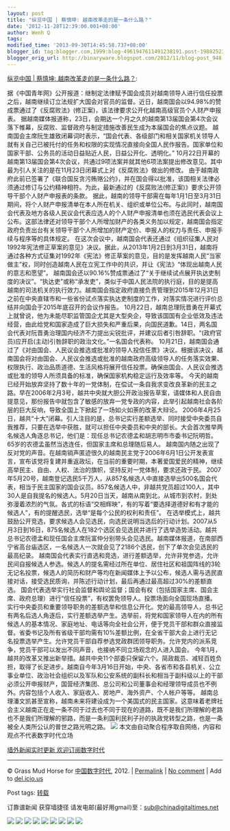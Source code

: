 ```yaml
---
layout: post
title: "纵览中国 | 蔡慎坤: 越南改革走的是一条什么路？"
date: '2012-11-28T12:39:00.001+08:00'
author: Wenh Q
tags:
modified_time: '2013-09-30T14:45:58.737+08:00'
blogger_id: tag:blogger.com,1999:blog-4961947611491238191.post-1988252385671972593
blogger_orig_url: http://binaryware.blogspot.com/2012/11/blog-post_948.html
---
```


[纵览中国
| 蔡慎坤:
越南改革走的是一条什么路？](http://feedproxy.google.com/~r/chinagfwblog/~3/996jQED52lU/):

据《中国青年网》公开报道：继制定法律赋予国会成员对越南领导人进行信任投票之后，越南继续订立法规扩大国会对官员的监督。近日，越南国会以94.98%的赞成票通过了《反腐败法》(修正案)，该法律要求公开化越南高级官员个人财产申报表。
据越南媒体报道称，23日，会期达一个月之久的越南第13届国会第4次会议落下帷幕，反腐败、监督政府与制定措施改善民生成为本届国会的焦点议题。
越南国会主席阮生雄致闭幕词时表示，“国会代表、各级部门和相关国家机关领导人就有关自己已被托付的任务和权限的实现情况直接向全国人民作报告。国家单位和国家干部、公务员的活动日益贴近人民，日益公开化、透明化。”
10月22日开幕的越南第13届国会第4次会议，共通过9项法案并就其他6项法案提出修改意见。其中最为引人关注的是在11月23日闭幕式上对《反腐败法》做出的修改。
由于越南政府此前已签署了《联合国反贪污贿赂公约》，并在国会得以批准，该国相关法律必须通过修订与公约精神相符。为此，最新通过的《反腐败法(修正案)》要求公开领导干部个人财产申报表的条款。
据此，越南的领导干部需在每年1月1日至3月31日期间，将个人财产申报清单在本人所在机关、组织或单位公布。与此同时，越南国会代表及地方各级人民议会代表应选人的个人财产申报清单也须在选民代表会议上公布。这部法律还对领导干部个人所增加财产的各类义务加以规定，越南国会指定政府负责出台有关领导干部个人所增加的财产定价、申报人的权力与责任、申报手续与程序等的具体规定。
在这次会议中，越南国会代表还通过《组织征集人民对1992年宪法修正草案的意见》决议。据此，从2013年1月2日到3月31日，越南将通过各种方式征集对1992年《宪法》修正草案的意见，目的是发挥越南人民“当家做主”权，同时创造越南人民在立宪工作中的共识，并让《宪法》“体现出越南人民的意志和愿望”。
越南国会还以90.16%赞成票通过了“关于继续试点展开执达吏制度的决议”。“执达吏”或称“承发吏”，类似于中国人民法院的执行庭，目的是提高越南的司法机关的执行效力。越南国会指定政府直接负责管理到2015年12月31日之前在中央直辖市和一些省份试点落实执达吏制度的工作，对落实情况进行评价总结并向国会于2015年底召开的会议作报告。
10月22日，越南总理阮晋勇在开幕式上就曾说，他为未能尽职监管国企尤其是大型央企，导致该国国有企业低效及违法经营，由此给党和国家造成了巨大损失和严重后果，向国民道歉。14日，两名国会代表对阮晋勇治理国内经济不力提出尖锐批评，并建议后者引咎辞职。“(政府官员)应开启(主动)引咎辞职的政治文化。”一名国会代表称。
10月21日，越南国会通过了《对由国会、人民议会推选或批准的领导人投信任票》决议。根据该决议，越南国会将对由国会、人民议会推选或批准的越南政府高级领导人的任务落实效果、权限执行、政治品质道德、生活风格将展开信任投票。确保由国会、人民议会推选或批准的领导人所须具备的标准，确保国家机构稳定运行及效率等。
今天的越南已经开始放弃坚持了数十年的一党体制，在偿试一条自我求变改良革新的民主之路。早在2006年2月3号，越共中央就大胆公开政治报告草案，请媒体和人民自由提意见，那份报告中就包含了敏感的放弃一党专政的内容，此举引起越南社会各阶层的巨大反响，导致全国上下掀起了一场如火如荼的改革大辩论。
2006年4月25日，越共“十大”闭幕。引人注目的是，总书记实行差额选举、同时接受中央委员自我推荐，只要在选举中获胜，就可以担任中央委员和中央的部长。大会首次推举两名候选人角逐总书记，他们是：现任总书记农德孟和胡志明市市委书记阮明哲。65岁的农德孟虽然当选连任，但国家主席和总理随后易人。
越南国内随之出现了反对党的声音。在越南销声匿迹很久的越南民主党于2006年6月1日公开发表宣言，宣布该党将复建并重返政坛，在当前的重要时期，本著爱国爱民的精神，继续高举民主、自由、人权、法治的旗帜，坚持反对一党体制，要求还政于民。
2007年5月20号，越南登记选民5千万人，从857名候选人中直接选举出500名国会代表，相当于民主国家的国会议员。857名候选人中，非越共党员超过100人，其中30人是自我提名的候选人。5月20日当天，越南从南到北，从城市到农村，到处弥漫着浓烈的气氛。各式的标语“交相辉映”，有的写着“要选择道德好和有才能的候选人”，有的提醒选民，选举“是每个公民的权利和责任”。
在选举模式上，越共鼓励公开竞选，要求候选人会见选民，向选民说明当选后的行动计划。2007从5月3日到16日，875名候选人在182个选区会见选民并进行了选举造势活动。越共总书记农德孟和现任国会主席阮富仲分别带头会见选民。越南媒体报道，在南部西宁省高台庙选区，一名候选人一次就会见了2186个选民，创下了单次会见选民的最高纪录。
越南国会代表实行直选和竞选，进行差额选举，允许非党参选，允许民间自报候选人参选。候选人的提名需经过所在单位、居住社区和祖国阵线的3轮无记名投票，候选人的简历和财产等均在新闻媒体上予以公布，候选人需与选民直接对话，接受选民质询，并陈述行动计划，最后再通过最高超过30%的差额直选。
国会代表选举实行社会监督和舆论监督；国会有权（包括国家主席、国会主席、政府总理）进行“信任投票”，有权罢免领导人。投票场面向全国现场直播。
实行中央委员和重要领导职务的差额选举和信息公开化。党的最高领导人，总书记有两名后选人角逐后，实行差额选举产生。选举前，将党和国家领导人在内的所有候选人的基本情况、家庭地址、电话等向全社会公开，便于党员干部和群众直接监督。省委书记及所有省级干部均需有10%差额比例，在全省干部大会上进行无记名投票选举产生。允许党员干部自荐参选党政群团领导职务。允许党内的派系竞争，党员干部可以发出不同声音，也接纳不同立场观念的人进入国会。
今年1月，越共的改革又推出新举措。越共中央11个部委只保留六个。简政裁员、减轻百姓负担，取得了长足进步。越南自今年3月16日开始，中央、各省市和各县机关、公立事业单位、政治社会组织以及军队和公安系统的副科长和相当于副科级以上的干部必须公开申报财产，国营经济集团、总公司和公司董事会和经理领导成员也不例外。内容包括个人收入、家庭收入、房地产、海外资产、个人帐户等等。
越南总理潘文凯甚至宣称，越南未来将建设成为一个美国式的民主国家。这意味着老牌社会主义越南正在走一条不同于过去也不同于现在的道路，既不是我们所理解的老路也不是我们所理解的邪路，而是一条利国利民利子孙的执政党转型之路，也是一条被全人类所公认的普世之路光明之路。
![](http://pixel.quantserve.com/pixel/p-89EKCgBk8MZdE.gif)
本文由自动聚合程序取自网络，内容和观点不代表数字时代立场

[墙外新闻实时更新 欢迎订阅数字时代](http://eepurl.com/msuvD)









* * * * *

© Grass Mud Horse for [中国数字时代](https://mycdtweb.info/chinese),
2012. |
[Permalink](https://mycdtweb.info/chinese/2012/11/%e7%ba%b5%e8%a7%88%e4%b8%ad%e5%9b%bd-%e8%94%a1%e6%85%8e%e5%9d%a4-%e8%b6%8a%e5%8d%97%e6%94%b9%e9%9d%a9%e8%b5%b0%e7%9a%84%e6%98%af%e4%b8%80%e6%9d%a1%e4%bb%80%e4%b9%88%e8%b7%af%ef%bc%9f/)
|
[No
comment](https://mycdtweb.info/chinese/2012/11/%e7%ba%b5%e8%a7%88%e4%b8%ad%e5%9b%bd-%e8%94%a1%e6%85%8e%e5%9d%a4-%e8%b6%8a%e5%8d%97%e6%94%b9%e9%9d%a9%e8%b5%b0%e7%9a%84%e6%98%af%e4%b8%80%e6%9d%a1%e4%bb%80%e4%b9%88%e8%b7%af%ef%bc%9f/#comments)
|
Add to
[del.icio.us](http://del.icio.us/post?url=https://mycdtweb.info/chinese/2012/11/%e7%ba%b5%e8%a7%88%e4%b8%ad%e5%9b%bd-%e8%94%a1%e6%85%8e%e5%9d%a4-%e8%b6%8a%e5%8d%97%e6%94%b9%e9%9d%a9%e8%b5%b0%e7%9a%84%e6%98%af%e4%b8%80%e6%9d%a1%e4%bb%80%e4%b9%88%e8%b7%af%ef%bc%9f/&title=%E7%BA%B5%E8%A7%88%E4%B8%AD%E5%9B%BD%20%7C%20%E8%94%A1%E6%85%8E%E5%9D%A4:%20%20%E8%B6%8A%E5%8D%97%E6%94%B9%E9%9D%A9%E8%B5%B0%E7%9A%84%E6%98%AF%E4%B8%80%E6%9D%A1%E4%BB%80%E4%B9%88%E8%B7%AF%EF%BC%9F)


Post tags:
[转载](https://mycdtweb.info/chinese/tag/%e8%bd%ac%e8%bd%bd/?category=10466)

订靠谱新闻 获穿墙捷径
请发电邮(最好用gmail)至：sub@chinadigitaltimes.net


[![](http://feeds.feedburner.com/~ff/chinagfwblog?d=yIl2AUoC8zA)](http://feeds.feedburner.com/~ff/chinagfwblog?a=996jQED52lU:tFKrs2NAAWQ:yIl2AUoC8zA)
[![](http://feeds.feedburner.com/~ff/chinagfwblog?i=996jQED52lU:tFKrs2NAAWQ:-BTjWOF_DHI)](http://feeds.feedburner.com/~ff/chinagfwblog?a=996jQED52lU:tFKrs2NAAWQ:-BTjWOF_DHI)
[![](http://feeds.feedburner.com/~ff/chinagfwblog?i=996jQED52lU:tFKrs2NAAWQ:F7zBnMyn0Lo)](http://feeds.feedburner.com/~ff/chinagfwblog?a=996jQED52lU:tFKrs2NAAWQ:F7zBnMyn0Lo)
[![](http://feeds.feedburner.com/~ff/chinagfwblog?i=996jQED52lU:tFKrs2NAAWQ:V_sGLiPBpWU)](http://feeds.feedburner.com/~ff/chinagfwblog?a=996jQED52lU:tFKrs2NAAWQ:V_sGLiPBpWU)
[![](http://feeds.feedburner.com/~ff/chinagfwblog?d=qj6IDK7rITs)](http://feeds.feedburner.com/~ff/chinagfwblog?a=996jQED52lU:tFKrs2NAAWQ:qj6IDK7rITs)
[![](http://feeds.feedburner.com/~ff/chinagfwblog?d=l6gmwiTKsz0)](http://feeds.feedburner.com/~ff/chinagfwblog?a=996jQED52lU:tFKrs2NAAWQ:l6gmwiTKsz0)
[![](http://feeds.feedburner.com/~ff/chinagfwblog?i=996jQED52lU:tFKrs2NAAWQ:gIN9vFwOqvQ)](http://feeds.feedburner.com/~ff/chinagfwblog?a=996jQED52lU:tFKrs2NAAWQ:gIN9vFwOqvQ)
[![](http://feeds.feedburner.com/~ff/chinagfwblog?d=TzevzKxY174)](http://feeds.feedburner.com/~ff/chinagfwblog?a=996jQED52lU:tFKrs2NAAWQ:TzevzKxY174)
![](http://feeds.feedburner.com/~r/chinagfwblog/~4/996jQED52lU)
